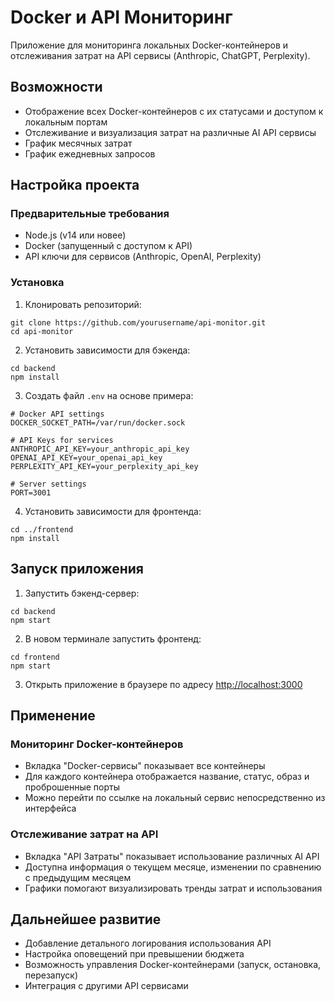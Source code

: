 # Docker и API Мониторинг

Приложение для мониторинга локальных Docker-контейнеров и отслеживания затрат на API сервисы (Anthropic, ChatGPT, Perplexity).

## Возможности

- Отображение всех Docker-контейнеров с их статусами и доступом к локальным портам
- Отслеживание и визуализация затрат на различные AI API сервисы
- График месячных затрат
- График ежедневных запросов

## Настройка проекта

### Предварительные требования

- Node.js (v14 или новее)
- Docker (запущенный с доступом к API)
- API ключи для сервисов (Anthropic, OpenAI, Perplexity)

### Установка

1. Клонировать репозиторий:
```
git clone https://github.com/yourusername/api-monitor.git
cd api-monitor
```

2. Установить зависимости для бэкенда:
```
cd backend
npm install
```

3. Создать файл `.env` на основе примера:
```
# Docker API settings
DOCKER_SOCKET_PATH=/var/run/docker.sock

# API Keys for services
ANTHROPIC_API_KEY=your_anthropic_api_key
OPENAI_API_KEY=your_openai_api_key
PERPLEXITY_API_KEY=your_perplexity_api_key

# Server settings
PORT=3001
```

4. Установить зависимости для фронтенда:
```
cd ../frontend
npm install
```

## Запуск приложения

1. Запустить бэкенд-сервер:
```
cd backend
npm start
```

2. В новом терминале запустить фронтенд:
```
cd frontend
npm start
```

3. Открыть приложение в браузере по адресу [http://localhost:3000](http://localhost:3000)

## Применение

### Мониторинг Docker-контейнеров

- Вкладка "Docker-сервисы" показывает все контейнеры
- Для каждого контейнера отображается название, статус, образ и проброшенные порты
- Можно перейти по ссылке на локальный сервис непосредственно из интерфейса

### Отслеживание затрат на API

- Вкладка "API Затраты" показывает использование различных AI API
- Доступна информация о текущем месяце, изменении по сравнению с предыдущим месяцем
- Графики помогают визуализировать тренды затрат и использования

## Дальнейшее развитие

- Добавление детального логирования использования API
- Настройка оповещений при превышении бюджета
- Возможность управления Docker-контейнерами (запуск, остановка, перезапуск)
- Интеграция с другими API сервисами 